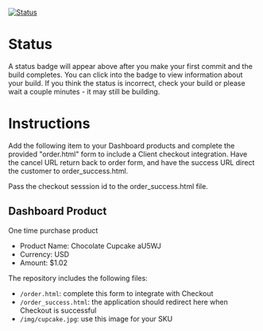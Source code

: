[![Status](https://img.shields.io/badge/status-BUILDING%20COMMIT:%20dea8bb9877596b924f10756411583b67bd7156d9-yellow.svg)](https://github.com/crowdbotics-challenges/bakery_scaffold_NeAHtCWzzhz4oybK/commit/dea8bb9877596b924f10756411583b67bd7156d9)


# Status

A status badge will appear above after you make your first commit and the build completes. You can click into the badge to view information about your build. If you think the status is incorrect, check your build or please wait a couple minutes - it may still be building.

# Instructions

Add the following item to your Dashboard products and complete the provided "order.html" form to include a Client checkout integration. Have the cancel URL return back to order form, and have the success URL direct the customer to order_success.html.

Pass the checkout sesssion id to the order_success.html file.

## Dashboard Product
One time purchase product
* Product Name: Chocolate Cupcake aU5WJ
* Currency: USD
* Amount: $1.02

The repository includes the following files:
* `/order.html`: complete this form to integrate with Checkout
* `/order_success.html`: the application should redirect here when Checkout is successful
* `/img/cupcake.jpg`: use this image for your SKU
